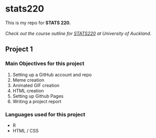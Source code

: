 # stats220

This is my repo for **STATS 220.**\
\
*Check out the course outline for [STATS220](https://courseoutline.auckland.ac.nz/dco/course/STATS/220/1233) at University of Auckland.*

## Project 1
### Main Objectives for this project ###
1. Setting up a GitHub account and repo
2. Meme creation
3. Animated GIF creation
4. HTML creation
5. Setting up Github Pages
6. Writing a project report

### Languages used for this project ###
* R
* HTML / CSS



